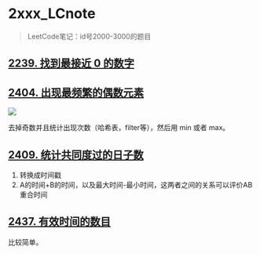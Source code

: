 # 2xxx_LCnote

> LeetCode笔记：id号2000-3000的题目

## [2239. 找到最接近 0 的数字](https://leetcode.cn/problems/find-closest-number-to-zero/)

## [2404. 出现最频繁的偶数元素](https://leetcode.cn/problems/most-frequent-even-element/)

![](https://i.imgur.com/k9lj3iO.png)

去掉奇数并且统计出现次数（哈希表，filter等），然后用 min 或者 max。

## [2409. 统计共同度过的日子数](https://leetcode.cn/problems/count-days-spent-together/)

1. 转换成时间戳
2. A的时间+B的时间，以及最大时间-最小时间，这两者之间的关系可以评价AB重合时间

## [2437. 有效时间的数目](https://leetcode.cn/problems/number-of-valid-clock-times/)

比较简单。

